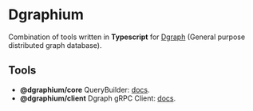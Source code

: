 # Dgraphium

Combination of tools written in **Typescript**
for [Dgraph](https://github.com/dgraph-io/dgraph) (General purpose distributed graph database).

## Tools

- **@dgraphium/core**  QueryBuilder: [docs](packages/core).
- **@dgraphium/client**  Dgraph gRPC Client: [docs](packages/client).

